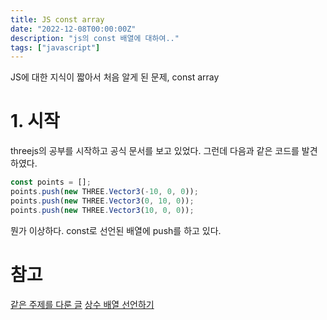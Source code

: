 ```yaml
---
title: JS const array
date: "2022-12-08T00:00:00Z"
description: "js의 const 배열에 대하여.."
tags: ["javascript"]
---
```


JS에 대한 지식이 짧아서 처음 알게 된 문제, const array

# 1. 시작

threejs의 공부를 시작하고 공식 문서를 보고 있었다. 그런데 다음과 같은 코드를 발견하였다.

```js
const points = [];
points.push(new THREE.Vector3(-10, 0, 0));
points.push(new THREE.Vector3(0, 10, 0));
points.push(new THREE.Vector3(10, 0, 0));
```

뭔가 이상하다. const로 선언된 배열에 push를 하고 있다.

# 참고

[같은 주제를 다룬 글](https://morohaji.tistory.com/55)
[상수 배열 선언하기](https://stackoverflow.com/questions/15292572/how-to-initialize-a-javascript-array-with-constant-values)
